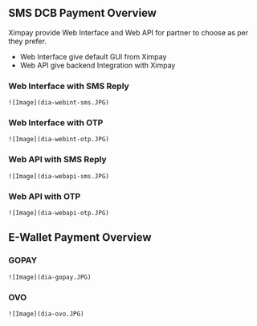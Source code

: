 ## SMS DCB Payment Overview

Ximpay provide Web Interface and Web API for partner to choose as per they prefer.

- Web Interface give default GUI from Ximpay
- Web API give backend Integration with Ximpay

### Web Interface with SMS Reply
    ![Image](dia-webint-sms.JPG)

### Web Interface with OTP
    ![Image](dia-webint-otp.JPG)

### Web API with SMS Reply
    ![Image](dia-webapi-sms.JPG)

### Web API with OTP
    ![Image](dia-webapi-otp.JPG)

## E-Wallet Payment Overview

### GOPAY
    ![Image](dia-gopay.JPG)

### OVO
    ![Image](dia-ovo.JPG)
